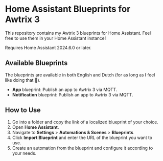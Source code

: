 # Home Assistant Blueprints for Awtrix 3
This repository contains my Awtrix 3 blueprints for Home Assistant.
Feel free to use them in your Home Assistant instance!

Requires Home Assistant 2024.6.0 or later.

## Available Blueprints
The blueprints are available in both English and Dutch (for as long as I feel like doing that 😬).
- **App** blueprint: Publish an app to Awtrix 3 via MQTT.
- **Notification** blueprint: Publish an app to Awtrix 3 via MQTT.

## How to Use

1. Go into a folder and copy the link of a localized blueprint of your choice.
1. Open **Home Assistant**.
1. Navigate to **Settings** > **Automations & Scenes** > **Blueprints**.
1. Click **Import Blueprint** and enter the URL of the blueprint you want to use.
1. Create an automation from the blueprint and configure it according to your needs.
